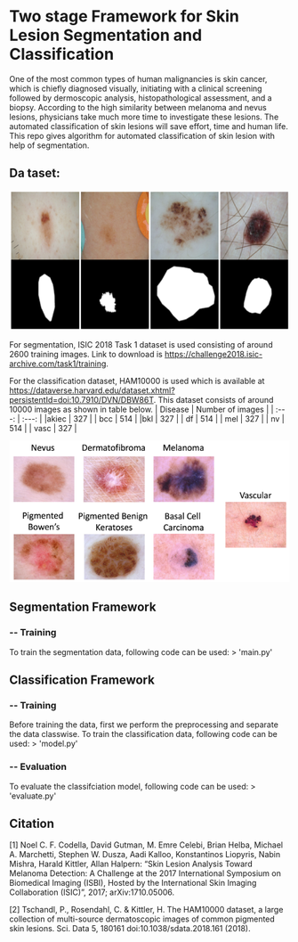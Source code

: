 # Two stage Framework for Skin Lesion Segmentation and Classification

One of the most common types of human malignancies is skin cancer, which is chiefly diagnosed visually, initiating with a clinical screening followed by dermoscopic analysis, histopathological assessment, and a biopsy. According to the high similarity between melanoma and nevus lesions, physicians take much more time to investigate these lesions. The automated classification of skin lesions will save 
effort, time and human life. This repo gives algorithm for automated classification of skin lesion with help of segmentation.

## Da taset:


![Segmentation dataset samples](segmentation.PNG)


For segmentation, ISIC 2018 Task 1 dataset is used consisting of around 2600 training images. Link to download is https://challenge2018.isic-archive.com/task1/training.

For the classification dataset, HAM10000 is used which is available at https://dataverse.harvard.edu/dataset.xhtml?persistentId=doi:10.7910/DVN/DBW86T. This dataset consists of around 10000 images as shown in table below.
| Disease | Number of images | 
| :---: | :---: |
|akiec | 327 |
| bcc | 514  | 
|bkl | 327 |
| df | 514 |
| mel | 327 |
| nv | 514 |
| vasc | 327 |


![Classfication dataset samples](classification.PNG)

## Segmentation Framework
  ### -- Training
To train the segmentation data, following code can be used: > 'main.py'

## Classification Framework
  ### -- Training
Before training the data, first we perform the preprocessing and separate the data classwise.
To train the classification data, following code can be used: > 'model.py'

  ### -- Evaluation
To evaluate the classifciation model, following code can be used: > 'evaluate.py'







## Citation
[1] Noel C. F. Codella, David Gutman, M. Emre Celebi, Brian Helba, Michael A. Marchetti, Stephen W. Dusza, Aadi Kalloo, Konstantinos Liopyris, Nabin Mishra, Harald Kittler, Allan Halpern: “Skin Lesion Analysis Toward Melanoma Detection: A Challenge at the 2017 International Symposium on Biomedical Imaging (ISBI), Hosted by the International Skin Imaging Collaboration (ISIC)”, 2017; arXiv:1710.05006.

[2] Tschandl, P., Rosendahl, C. & Kittler, H. The HAM10000 dataset, a large collection of multi-source dermatoscopic images of common pigmented skin lesions. Sci. Data 5, 180161 doi:10.1038/sdata.2018.161 (2018).
